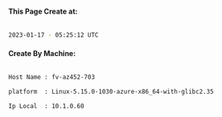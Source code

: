 
   
#### This Page Create at:

```bash

2023-01-17 - 05:25:12 UTC

```

#### Create By Machine:

```bash

Host Name : fv-az452-703

platform  : Linux-5.15.0-1030-azure-x86_64-with-glibc2.35

Ip Local  : 10.1.0.60

```

